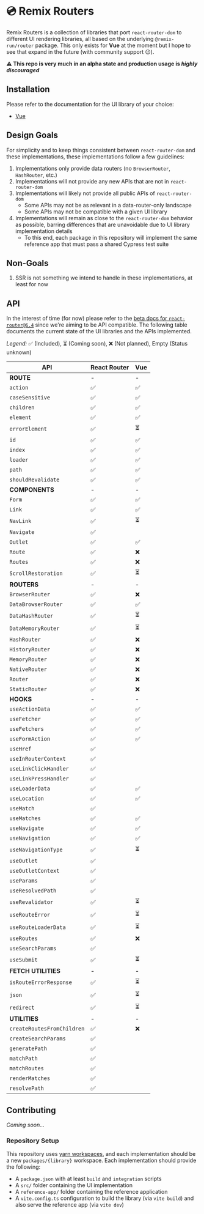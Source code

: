 # 💿 Remix Routers

Remix Routers is a collection of libraries that port `react-router-dom` to different UI rendering libraries, all based on the underlying `@remix-run/router` package. This only exists for **Vue** at the moment but I hope to see that expand in the future (with community support 😉).

**⚠️ This repo is very much in an alpha state and production usage is _highly discouraged_**

## Installation

Please refer to the documentation for the UI library of your choice:

- [Vue][vue-readme]

## Design Goals

For simplicity and to keep things consistent between `react-router-dom` and these implementations, these implementations follow a few guidelines:

1. Implementations only provide data routers (no `BrowserRouter`, `HashRouter`, etc.)
2. Implementations will not provide any new APIs that are not in `react-router-dom`
3. Implementations will likely not provide all public APIs of `react-router-dom`
   - Some APIs may not be as relevant in a data-router-only landscape
   - Some APIs may not be compatible with a given UI library
4. Implementations will remain as close to the `react-router-dom` behavior as possible, barring differences that are unavoidable due to UI library implementation details
   - To this end, each package in this repository will implement the same reference app that must pass a shared Cypress test suite

## Non-Goals

1. SSR is not something we intend to handle in these implementations, at least for now

## API

In the interest of time (for now) please refer to the [beta docs for `react-router@6.4`][rr-beta-docs] since we're aiming to be API compatible. The following table documents the current state of the UI libraries and the APIs implemented.

_Legend:_ ✅ (Included), ⏳ (Coming soon), ❌ (Not planned), Empty (Status unknown)

| API                        | React Router | Vue |
| -------------------------- | ------------ | --- |
| **ROUTE**                  | -            | -   |
| `action`                   | ✅           | ✅  |
| `caseSensitive`            | ✅           | ✅  |
| `children`                 | ✅           | ✅  |
| `element`                  | ✅           | ✅  |
| `errorElement`             | ✅           | ⏳  |
| `id`                       | ✅           | ✅  |
| `index`                    | ✅           | ✅  |
| `loader`                   | ✅           | ✅  |
| `path`                     | ✅           | ✅  |
| `shouldRevalidate`         | ✅           | ✅  |
| **COMPONENTS**             | -            | -   |
| `Form`                     | ✅           | ✅  |
| `Link`                     | ✅           | ✅  |
| `NavLink`                  | ✅           | ⏳  |
| `Navigate`                 | ✅           |     |
| `Outlet`                   | ✅           | ✅  |
| `Route`                    | ✅           | ❌  |
| `Routes`                   | ✅           | ❌  |
| `ScrollRestoration`        | ✅           | ⏳  |
| **ROUTERS**                | -            | -   |
| `BrowserRouter`            | ✅           | ❌  |
| `DataBrowserRouter`        | ✅           | ✅  |
| `DataHashRouter`           | ✅           | ⏳  |
| `DataMemoryRouter`         | ✅           | ⏳  |
| `HashRouter`               | ✅           | ❌  |
| `HistoryRouter`            | ✅           | ❌  |
| `MemoryRouter`             | ✅           | ❌  |
| `NativeRouter`             | ✅           | ❌  |
| `Router`                   | ✅           | ❌  |
| `StaticRouter`             | ✅           | ❌  |
| **HOOKS**                  | -            | -   |
| `useActionData`            | ✅           | ✅  |
| `useFetcher`               | ✅           | ✅  |
| `useFetchers`              | ✅           | ✅  |
| `useFormAction`            | ✅           | ✅  |
| `useHref`                  | ✅           |     |
| `useInRouterContext`       | ✅           |     |
| `useLinkClickHandler`      | ✅           |     |
| `useLinkPressHandler`      | ✅           |     |
| `useLoaderData`            | ✅           | ✅  |
| `useLocation`              | ✅           | ✅  |
| `useMatch`                 | ✅           |     |
| `useMatches`               | ✅           | ✅  |
| `useNavigate`              | ✅           | ✅  |
| `useNavigation`            | ✅           | ✅  |
| `useNavigationType`        | ✅           | ⏳  |
| `useOutlet`                | ✅           |     |
| `useOutletContext`         | ✅           |     |
| `useParams`                | ✅           |     |
| `useResolvedPath`          | ✅           |     |
| `useRevalidator`           | ✅           | ⏳  |
| `useRouteError`            | ✅           | ⏳  |
| `useRouteLoaderData`       | ✅           | ⏳  |
| `useRoutes`                | ✅           | ❌  |
| `useSearchParams`          | ✅           |     |
| `useSubmit`                | ✅           | ⏳  |
| **FETCH UTILITIES**        | -            | -   |
| `isRouteErrorResponse`     | ✅           | ⏳  |
| `json`                     | ✅           | ⏳  |
| `redirect`                 | ✅           | ⏳  |
| **UTILITIES**              | -            | -   |
| `createRoutesFromChildren` | ✅           | ❌  |
| `createSearchParams`       | ✅           |     |
| `generatePath`             | ✅           |     |
| `matchPath`                | ✅           |     |
| `matchRoutes`              | ✅           |     |
| `renderMatches`            | ✅           |     |
| `resolvePath`              | ✅           |     |

## Contributing

_Coming soon..._

### Repository Setup

This repository uses [yarn workspaces][workspaces], and each implementation should be a new `packages/{library}` workspace. Each implementation should provide the following:

- A `package.json` with at least `build` and `integration` scripts
- A `src/` folder containing the UI implementation
- A `reference-app/` folder containing the reference application
- A `vite.config.ts` configuration to build the library (via `vite build`) and also serve the reference app (via `vite dev`)

[rr-beta-docs]: https://beta.reactrouter.com/en/v6.4.0-pre.2
[workspaces]: https://classic.yarnpkg.com/lang/en/docs/workspaces
[vue-readme]: ./packages/vue#readme
